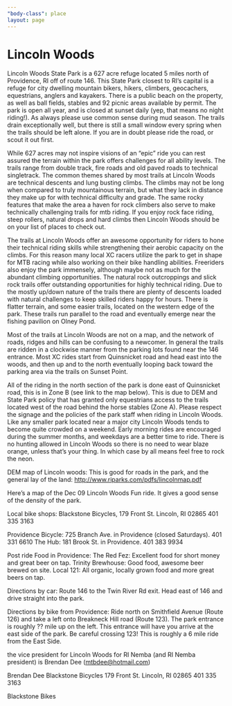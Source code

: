 ```yaml
---
"body-class": place
layout: page
---
```


# Lincoln Woods

Lincoln Woods State Park is a 627 acre refuge located 5 miles north of Providence, RI off of route 146. This State Park closest to RI’s capital is a refuge for city dwelling mountain bikers, hikers, climbers, geocachers, equestrians, anglers and kayakers. There is a public beach on the property, as well as ball fields, stables and 92 picnic areas available by permit. The park is open all year, and is closed at sunset daily (yep, that means no night riding!). As always please use common sense during mud season. The trails drain exceptionally well, but there is still a small window every spring when the trails should be left alone. If you are in doubt please ride the road, or scout it out first.

While 627 acres may not inspire visions of an “epic” ride you can rest assured the terrain within the park offers challenges for all ability levels. The trails range from double track, fire roads and old paved roads to technical singletrack. The common themes shared by most trails at Lincoln Woods are technical descents and lung busting climbs. The climbs may not be long when compared to truly mountainous terrain, but what they lack in distance they make up for with technical difficulty and grade. The same rocky features that make the area a haven for rock climbers also serve to make technically challenging trails for mtb riding. If you enjoy rock face riding, steep rollers, natural drops and hard climbs then Lincoln Woods should be on your list of places to check out.

The trails at Lincoln Woods offer an awesome opportunity for riders to hone their technical riding skills while strengthening their aerobic capacity on the climbs. For this reason many local XC racers utilize the park to get in shape for MTB racing while also working on their bike handling abilities. Freeriders also enjoy the park immensely, although maybe not as much for the abundant climbing opportunities. The natural rock outcroppings and slick rock trails offer outstanding opportunities for highly technical riding. Due to the mostly up/down nature of the trails there are plenty of descents loaded with natural challenges to keep skilled riders happy for hours. There is flatter terrain, and some easier trails, located on the western edge of the park. These trails run parallel to the road and eventually emerge near the fishing pavilion on Olney Pond.

Most of the trails at Lincoln Woods are not on a map, and the network of roads, ridges and hills can be confusing to a newcomer. In general the trails are ridden in a clockwise manner from the parking lots found near the 146 entrance. Most XC rides start from Quinsnicket road and head east into the woods, and then up and to the north eventually looping back toward the parking area via the trails on Sunset Point.

All of the riding in the north section of the park is done east of Quinsnicket road, this is in Zone B (see link to the map below). This is due to DEM and State Park policy that has granted only equestrians access to the trails located west of the road behind the horse stables (Zone A). Please respect the signage and the policies of the park staff when riding in Lincoln Woods. Like any smaller park located near a major city Lincoln Woods tends to become quite crowded on a weekend. Early morning rides are encouraged during the summer months, and weekdays are a better time to ride. There is no hunting allowed in Lincoln Woods so there is no need to wear blaze orange, unless that’s your thing. In which case by all means feel free to rock the neon.

DEM map of Lincoln woods: This is good for roads in the park, and the general lay of the land: http://www.riparks.com/pdfs/lincolnmap.pdf

Here’s a map of the Dec 09 Lincoln Woods Fun ride. It gives a good sense of the density of the park.



Local bike shops:
Blackstone Bicycles, 179 Front St. Lincoln, RI 02865 401 335 3163

Providence Bicycle: 725 Branch Ave. in Providence (closed Saturdays). 401 331 6610
The Hub: 181 Brook St. in Providence. 401 383 9934

Post ride Food in Providence:
The Red Fez: Excellent food for short money and great beer on tap.
Trinity Brewhouse: Good food, awesome beer brewed on site.
Local 121: All organic, locally grown food and more great beers on tap.

Directions by car: Route 146 to the Twin River Rd exit. Head east of 146 and drive straight into the park.

Directions by bike from Providence: Ride north on Smithfield Avenue (Route 126) and take a left onto Breakneck Hill road (Route 123). The park entrance is roughly ?? mile up on the left. This entrance will have you arrive at the east side of the park. Be careful crossing 123! This is roughly a 6 mile ride from the East Side.

the vice president for Lincoln Woods for RI Nemba (and RI Nemba president) is Brendan Dee
(mtbdee@hotmail.com)

Brendan Dee
Blackstone Bicycles
179 Front St.
Lincoln, RI 02865
401 335 3163

Blackstone Bikes
